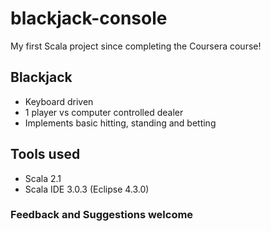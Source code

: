 blackjack-console
=================

My first Scala project since completing the Coursera course!

## Blackjack
 * Keyboard driven
 * 1 player vs computer controlled dealer
 * Implements basic hitting, standing and betting
 
## Tools used
 * Scala 2.1
 * Scala IDE 3.0.3 (Eclipse 4.3.0)

### Feedback and Suggestions welcome
